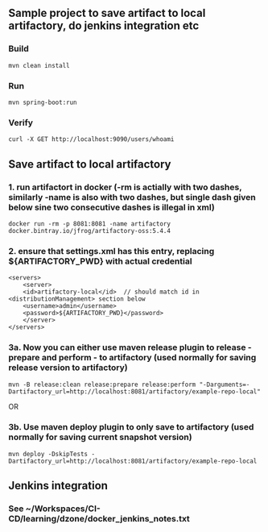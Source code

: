 ## Sample project to save artifact to local artifactory, do jenkins integration etc

### Build
`mvn clean install`

### Run
`mvn spring-boot:run`

### Verify
`curl -X GET http://localhost:9090/users/whoami`



## Save artifact to local artifactory

### 1. run artifactort in docker (-rm is actially with two dashes, similarly -name is also with two dashes, but single dash given below sine two consecutive dashes is illegal in xml)

```
docker run -rm -p 8081:8081 -name artifactory docker.bintray.io/jfrog/artifactory-oss:5.4.4
```



### 2. ensure that settings.xml has this entry, replacing ${ARTIFACTORY_PWD} with actual credential
```
<servers>
	<server>
	<id>artifactory-local</id>  // should match id in <distributionManagement> section below
	<username>admin</username>
	<password>${ARTIFACTORY_PWD}</password>
	</server>
</servers>
```

### 3a. Now you can either use maven release plugin to release - prepare and perform - to artifactory (used normally for saving release version to artifactory)
```
mvn -B release:clean release:prepare release:perform "-Darguments=-Dartifactory_url=http://localhost:8081/artifactory/example-repo-local"  
```

OR
### 3b. Use maven deploy plugin to only save to artifactory (used normally for saving current snapshot version)
```
mvn deploy -DskipTests -Dartifactory_url=http://localhost:8081/artifactory/example-repo-local
```



## Jenkins integration
### See ~/Workspaces/CI-CD/learning/dzone/docker_jenkins_notes.txt
